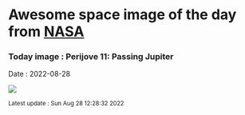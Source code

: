 
# Awesome space image of the day from [NASA](https://api.nasa.gov/)

### Today image : Perijove 11: Passing Jupiter

Date : 2022-08-28


![](https://www.youtube.com/embed/OfM7VlonD5c?rel=0)

<small>Latest update : Sun Aug 28 12:28:32 2022</small>


